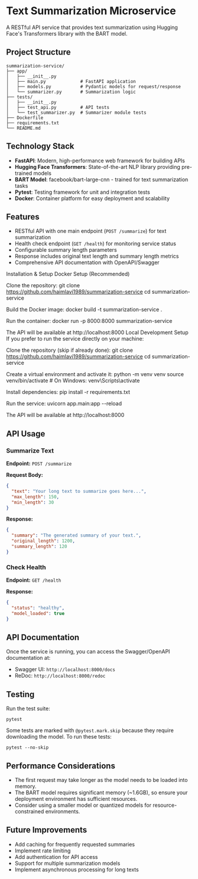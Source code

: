 # Text Summarization Microservice

A RESTful API service that provides text summarization using Hugging Face's Transformers library with the BART model.

## Project Structure

```
summarization-service/
├── app/
│   ├── __init__.py
│   ├── main.py             # FastAPI application
│   ├── models.py           # Pydantic models for request/response
│   └── summarizer.py       # Summarization logic
├── tests/
│   ├── __init__.py
│   ├── test_api.py         # API tests
│   └── test_summarizer.py  # Summarizer module tests
├── Dockerfile
├── requirements.txt
└── README.md
```

## Technology Stack

- **FastAPI**: Modern, high-performance web framework for building APIs
- **Hugging Face Transformers**: State-of-the-art NLP library providing pre-trained models
- **BART Model**: facebook/bart-large-cnn - trained for text summarization tasks
- **Pytest**: Testing framework for unit and integration tests
- **Docker**: Container platform for easy deployment and scalability

## Features

- RESTful API with one main endpoint (`POST /summarize`) for text summarization
- Health check endpoint (`GET /health`) for monitoring service status
- Configurable summary length parameters
- Response includes original text length and summary length metrics
- Comprehensive API documentation with OpenAPI/Swagger

Installation & Setup
Docker Setup (Recommended)

Clone the repository:
git clone https://github.com/haimlavi1989/summarization-service
cd summarization-service

Build the Docker image:
docker build -t summarization-service .

Run the container:
docker run -p 8000:8000 summarization-service


The API will be available at http://localhost:8000
Local Development Setup
If you prefer to run the service directly on your machine:

Clone the repository (skip if already done):
git clone https://github.com/haimlavi1989/summarization-service
cd summarization-service

Create a virtual environment and activate it:
python -m venv venv
source venv/bin/activate  # On Windows: venv\Scripts\activate

Install dependencies:
pip install -r requirements.txt

Run the service:
uvicorn app.main:app --reload


The API will be available at http://localhost:8000

## API Usage

### Summarize Text

**Endpoint:** `POST /summarize`

**Request Body:**
```json
{
  "text": "Your long text to summarize goes here...",
  "max_length": 150,
  "min_length": 30
}
```

**Response:**
```json
{
  "summary": "The generated summary of your text.",
  "original_length": 1200,
  "summary_length": 120
}
```

### Check Health

**Endpoint:** `GET /health`

**Response:**
```json
{
  "status": "healthy",
  "model_loaded": true
}
```

## API Documentation

Once the service is running, you can access the Swagger/OpenAPI documentation at:
- Swagger UI: `http://localhost:8000/docs`
- ReDoc: `http://localhost:8000/redoc`

## Testing

Run the test suite:
```
pytest
```

Some tests are marked with `@pytest.mark.skip` because they require downloading the model. To run these tests:
```
pytest --no-skip
```

## Performance Considerations

- The first request may take longer as the model needs to be loaded into memory.
- The BART model requires significant memory (~1.6GB), so ensure your deployment environment has sufficient resources.
- Consider using a smaller model or quantized models for resource-constrained environments.

## Future Improvements

- Add caching for frequently requested summaries
- Implement rate limiting
- Add authentication for API access
- Support for multiple summarization models
- Implement asynchronous processing for long texts
